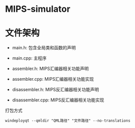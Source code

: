 # MIPS-simulator

# 文件架构

- main.h: 包含全局类和函数的声明

- main.cpp: 主程序

- assembler.h: MIPS汇编器相关功能声明

- assembler.cpp: MIPS汇编器相关功能实现

- disassembler.h: MIPS反汇编器相关功能声明

- disassembler.cpp: MIPS反汇编器相关功能实现

打包方式

```
windeployqt --qmldir "QML路径" "文件路径" --no-translations
```

